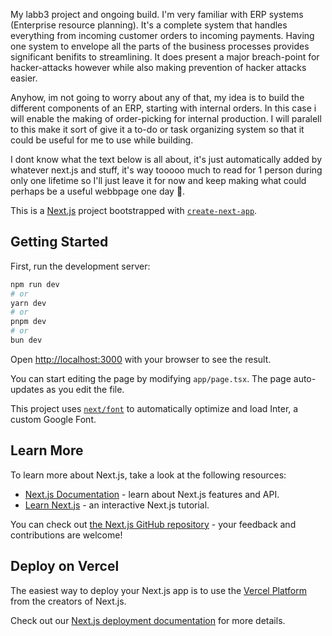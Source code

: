My labb3 project and ongoing build. I'm very familiar with ERP systems (Enterprise resource planning). It's a complete system that handles everything from incoming customer orders to incoming payments. Having one system to envelope all the parts of the business processes provides significant benifits to streamlining. It does present a major breach-point for hacker-attacks however while also making prevention of hacker attacks easier.

Anyhow, im not going to worry about any of that, my idea is to build the different components of an ERP, starting with internal orders. In this case i will enable the making of order-picking for internal production. I will paralell to this make it sort of give it a to-do or task organizing system so that it could be useful for me to use while building.

I dont know what the text below is all about, it's just automatically added by whatever next.js and stuff, it's way tooooo much to read for 1 person during only one lifetime so I'll just leave it for now and keep making what could perhaps be a useful webbpage one day 🤣.

This is a [Next.js](https://nextjs.org/) project bootstrapped with [`create-next-app`](https://github.com/vercel/next.js/tree/canary/packages/create-next-app).

## Getting Started

First, run the development server:

```bash
npm run dev
# or
yarn dev
# or
pnpm dev
# or
bun dev
```

Open [http://localhost:3000](http://localhost:3000) with your browser to see the result.

You can start editing the page by modifying `app/page.tsx`. The page auto-updates as you edit the file.

This project uses [`next/font`](https://nextjs.org/docs/basic-features/font-optimization) to automatically optimize and load Inter, a custom Google Font.

## Learn More

To learn more about Next.js, take a look at the following resources:

- [Next.js Documentation](https://nextjs.org/docs) - learn about Next.js features and API.
- [Learn Next.js](https://nextjs.org/learn) - an interactive Next.js tutorial.

You can check out [the Next.js GitHub repository](https://github.com/vercel/next.js/) - your feedback and contributions are welcome!

## Deploy on Vercel

The easiest way to deploy your Next.js app is to use the [Vercel Platform](https://vercel.com/new?utm_medium=default-template&filter=next.js&utm_source=create-next-app&utm_campaign=create-next-app-readme) from the creators of Next.js.

Check out our [Next.js deployment documentation](https://nextjs.org/docs/deployment) for more details.
